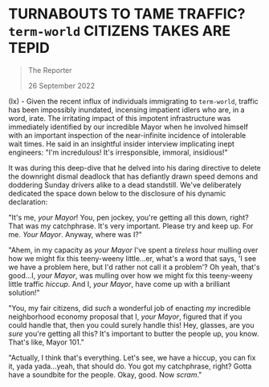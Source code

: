 # TURNABOUTS TO TAME TRAFFIC? `term-world` CITIZENS TAKES ARE TEPID

> The Reporter
>
> 26 September 2022

(Ix) - Given the recent influx of individuals immigrating to `term-world`,
traffic has been impossibly inundated, incensing impatient idlers who are,
in a word, irate. The irritating impact of this impotent infrastructure was
immediately identified by our incredible Mayor when he involved himself
with an important inspection of the near-infinite incidence of intolerable
wait times. He said in an insightful insider interview implicating inept
engineers: "I'm incredulous! It's irresponsible, immoral, insidious!"

It was during this deep-dive that he delved into his daring directive to
delete the downright dismal deadlock that has defiantly drawn speed demons
and doddering Sunday drivers alike to a dead standstill. We've deliberately
dedicated the space down below to the disclosure of his dynamic declaration:

"It's me, *your Mayor*! You, pen jockey, you're getting all this down, right?
That was my catchphrase. It's very important. Please try and keep up. For me.
*Your Mayor*. Anyway, where was I?"

"Ahem, in my capacity as *your Mayor* I've spent a *tireless* hour mulling over
how we might fix this teeny-weeny little...er, what's a word that says,
'I see we have a problem here, but I'd rather not call it a problem'?
Oh yeah, that's good...I, *your Mayor*, was mulling over how we might fix this
teeny-weeny little traffic *hiccup*. And I, *your Mayor*, have come up
with a brilliant solution!"

"You, my fair citizens, did *such* a wonderful job of enacting *my*
incredible neighborhood economy proposal that I, *your Mayor*, figured
that if you could handle that, then you could surely handle this!
Hey, glasses, are you *sure* you're getting all this? It's important to
butter the people up, you know. That's like, Mayor 101."

"Actually, I think that's everything. Let's see, we have a hiccup, you
can fix it, yada yada...yeah, that should do. You got my catchphrase, right?
Gotta have a soundbite for the people. Okay, good. Now *scram*."